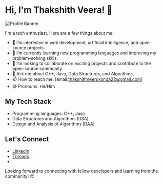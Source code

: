 # Hi, I'm Thakshith Veera! 👋

![Profile Banner](https://github.com/Thakshithveera22/MyProfile/blob/main/images/banner.png)

I'm a tech enthusiast. Here are a few things about me:

- 🔭 I’m interested in web development, artificial intelligence, and open-source projects.
- 🌱 I’m currently learning new programming languages and improving my problem-solving skills.
- 👯 I’m looking to collaborate on exciting projects and contribute to the open-source community.
- 💬 Ask me about C++, Java, Data Structures, and Algorithms.
- 📫 How to reach me: [email:thakshithneerukonda22@gmail.com]
- 😄 Pronouns: He/Him

## My Tech Stack

- Programming languages: C++, Java
- Data Structures and Algorithms (DSA)
- Design and Analysis of Algorithms (DAA)

## Let's Connect

- [LinkedIn](https://www.linkedin.com/in/thakshith-veera-7410a9236)
- [Threads](https://www.threads.net/@thxkshith_)
- 
Looking forward to connecting with fellow developers and learning from the community! 😊

